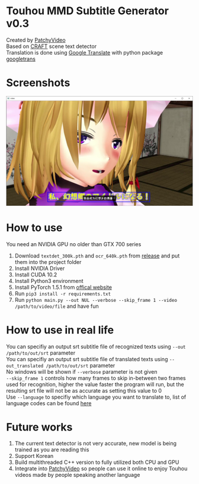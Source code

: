 # Touhou MMD Subtitle Generator v0.3
Created by [PatchyVideo](thvideo.tv)\
Based on [CRAFT](https://arxiv.org/pdf/1904.01941.pdf) scene text detector\
Translation is done using [Google Translate](https://translate.google.com/) with python package [googletrans](https://github.com/ssut/py-googletrans)
# Screenshots
![](v0.3-screenshot-1.png)
# How to use
You need an NVIDIA GPU no older than GTX 700 series
1. Download `textdet_300k.pth` and `ocr_640k.pth` from [release](https://github.com/PatchyVideo/MMD-Translator/releases/tag/v0.3) and put them into the project folder
1. Install NVIDIA Driver
1. Install CUDA 10.2
1. Install Python3 environment
1. Install PyTorch 1.5.1 from [offical website](https://pytorch.org/)
1. Run `pip3 install -r requirements.txt`
1. Run `python main.py --out NUL --verbose --skip_frame 1 --video /path/to/video/file` and have fun
# How to use in real life
You can specifiy an output srt subtitle file of recognized texts using `--out /path/to/out/srt` parameter\
You can specifiy an output srt subtitle file of translated texts using `--out_translated /path/to/out/srt` parameter\
No windows will be shown if `--verbose` parameter is not given \
`--skip_frame 1` controls how many frames to skip in-between two frames used for recognition, higher the value faster the program will run, but the resulting srt file will not be as accurate as setting this value to 0 \
Use `--language` to specifiy which language you want to translate to, list of language codes can be found [here](https://py-googletrans.readthedocs.io/en/latest/)
# Future works
1. The current text detector is not very accurate, new model is being trained as you are reading this
1. Support Korean
1. Build multithreaded C++ version to fully utilized both CPU and GPU
1. Integrate into [PatchyVideo](thvideo.tv) so people can use it online to enjoy Touhou videos made by people speaking another language